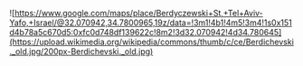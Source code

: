 ![https://www.google.com/maps/place/Berdyczewski+St,+Tel+Aviv-Yafo,+Israel/@32.070942,34.7800965,19z/data=!3m1!4b1!4m5!3m4!1s0x151d4b78a5c670d5:0xfc0d748df139622c!8m2!3d32.070942!4d34.780645](https://upload.wikimedia.org/wikipedia/commons/thumb/c/ce/Berdichevski._old.jpg/200px-Berdichevski._old.jpg)